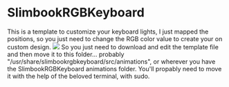 # SlimbookRGBKeyboard
This is a template to customize your keyboard lights, I just mapped the positions, so you just need to change the RGB color value to create your on custom design.
<img src="https://github.com/gabriel19971029/SlimbookRGBKeyboard/blob/main/tecladov2.png?raw=true"/>
So you just need to download and edit the template file and then move it to this folder... probably "/usr/share/slimbookrgbkeyboard/src/animations", or wherever you have the SlimbookRGBKeyboard animations folder. You'll propably need to move it with the help of the beloved terminal, with sudo. 
